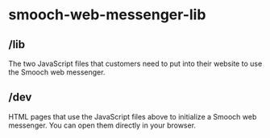 # smooch-web-messenger-lib

## /lib

The two JavaScript files that customers need to put into their website to use the Smooch web messenger.

## /dev

HTML pages that use the JavaScript files above to initialize a Smooch web messenger. You can open them directly in your browser.
